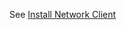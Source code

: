 <meta name=“robots” content=“noindex”>
  
See [Install Network Client](ocean/tutorials/install-network-client-v2)
